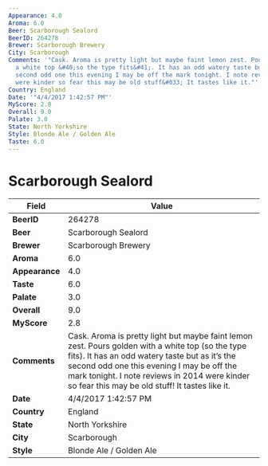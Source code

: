 ```yaml
---
Appearance: 4.0
Aroma: 6.0
Beer: Scarborough Sealord
BeerID: 264278
Brewer: Scarborough Brewery
City: Scarborough
Comments: '"Cask. Aroma is pretty light but maybe faint lemon zest. Pours golden with
  a white top &#40;so the type fits&#41;. It has an odd watery taste but as it’s the
  second odd one this evening I may be off the mark tonight. I note reviews in 2014
  were kinder so fear this may be old stuff&#033; It tastes like it."'
Country: England
Date: '"4/4/2017 1:42:57 PM"'
MyScore: 2.8
Overall: 9.0
Palate: 3.0
State: North Yorkshire
Style: Blonde Ale / Golden Ale
Taste: 6.0
---
```


# Scarborough Sealord

| Field         | Value |
|---------------|-------|
| **BeerID** | 264278 |
| **Beer** | Scarborough Sealord |
| **Brewer** | Scarborough Brewery |
| **Aroma** | 6.0 |
| **Appearance** | 4.0 |
| **Taste** | 6.0 |
| **Palate** | 3.0 |
| **Overall** | 9.0 |
| **MyScore** | 2.8 |
| **Comments** | Cask. Aroma is pretty light but maybe faint lemon zest. Pours golden with a white top &#40;so the type fits&#41;. It has an odd watery taste but as it’s the second odd one this evening I may be off the mark tonight. I note reviews in 2014 were kinder so fear this may be old stuff&#033; It tastes like it. |
| **Date** | 4/4/2017 1:42:57 PM |
| **Country** | England |
| **State** | North Yorkshire |
| **City** | Scarborough |
| **Style** | Blonde Ale / Golden Ale |

